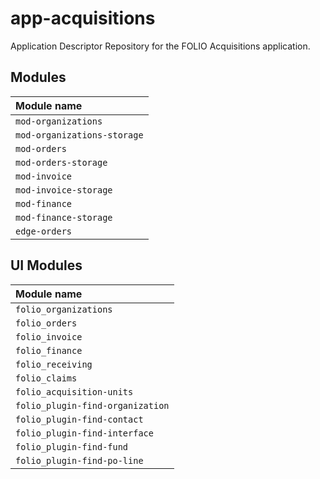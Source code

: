 # app-acquisitions
Application Descriptor Repository for the FOLIO Acquisitions application.

## Modules

| Module name                 |
|:----------------------------|
| `mod-organizations`         |
| `mod-organizations-storage` |
| `mod-orders`                |
| `mod-orders-storage`        |
| `mod-invoice`               |
| `mod-invoice-storage`       |
| `mod-finance`               |
| `mod-finance-storage`       |
| `edge-orders`               |

## UI Modules

| Module name                      |
|:---------------------------------|
| `folio_organizations`            |
| `folio_orders`                   |
| `folio_invoice`                  |
| `folio_finance`                  |
| `folio_receiving`                |
| `folio_claims`                   |
| `folio_acquisition-units`        |
| `folio_plugin-find-organization` |
| `folio_plugin-find-contact`      |
| `folio_plugin-find-interface`    |
| `folio_plugin-find-fund`         |
| `folio_plugin-find-po-line`      |

